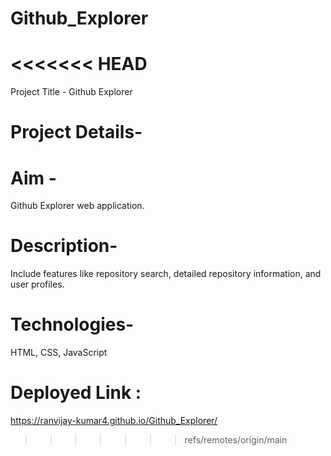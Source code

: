 # Github_Explorer
<<<<<<< HEAD
=======


Project Title - Github Explorer<br>


# Project Details-

# Aim -

Github Explorer web application.


# Description-
Include features like
repository search, detailed repository information, and user profiles.

# Technologies-
HTML, CSS, JavaScript

# Deployed Link :
https://ranvijay-kumar4.github.io/Github_Explorer/
>>>>>>> refs/remotes/origin/main
